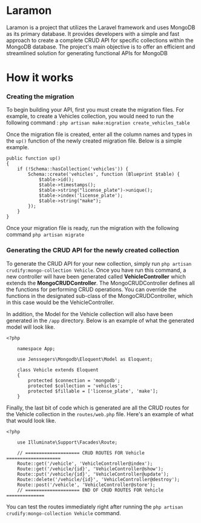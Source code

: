 # Laramon

Laramon is a project that utilizes the Laravel framework and uses MongoDB as its primary database. It provides developers with a simple and fast approach to create a complete CRUD API for specific collections within the MongoDB database. The project's main objective is to offer an efficient and streamlined solution for generating functional APIs for MongoDB

# How it works

### Creating the migration

To begin building your API, first you must create the migration files. For example, to create a Vehicles collection, you would need to run the following command :
 `php artisan make:migration create_vehicles_table`<br>


Once the migration file is created, enter all the column names and types in the `up()` function of the newly created migration file. Below is a simple example.

    public function up()
    {
        if (!Schema::hasCollection('vehicles')) {
            Schema::create('vehicles', function (Blueprint $table) {
                $table->id();
                $table->timestamps();
                $table->string("license_plate")->unique();
                $table->index('license_plate');
                $table->string("make");
            });
        }
    }

Once your migration file is ready, run the migration with the following command `php artisan migrate`

### Generating the CRUD API for the newly created collection

To generate the CRUD API for your new collection, simply run `php artisan crudify:mongo-collection Vehicle`. Once you have run this command, a new controller will have been generated called <b>VehicleController</b> which extends the <b>MongoCRUDController</b>. The MongoCRUDController defines all the functions for performing CRUD operations. You can override the functions in the designated sub-class of the MongoCRUDController, which in this case would be the VehicleController. 

In addition, the Model for the Vehicle collection will also have been generated in the `/app` directory. Below is an example of what the generated model will look like. 

    <?php
    
    	namespace App;
    
    	use Jenssegers\Mongodb\Eloquent\Model as Eloquent;
    
    	class Vehicle extends Eloquent
    	{
    	    protected $connection = 'mongodb';
    	    protected $collection = 'vehicles';
    	    protected $fillable = ['license_plate', 'make'];
    	}
     
Finally, the last bit of code which is generated are all the CRUD routes for the Vehicle collection in the `routes/web.php` file. Here's an example of what that would look like.

    <?php
	    
	    use Illuminate\Support\Facades\Route;
	    
	    // ==================== CRUD ROUTES FOR Vehicle ====================
	    Route::get('/vehicle', 'VehicleController@index');
	    Route::get('/vehicle/{id}', 'VehicleController@show');
	    Route::put('/vehicle/{id}', 'VehicleController@update');
	    Route::delete('/vehicle/{id}', 'VehicleController@destroy');
	    Route::post('/vehicle', 'VehicleController@store');
	    // ==================== END OF CRUD ROUTES FOR Vehicle ==============

You can test the routes immediately right after running the `php artisan crudify:mongo-collection Vehicle` command.

